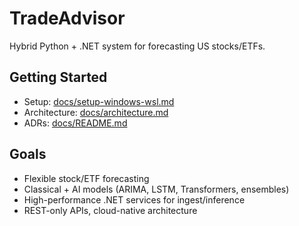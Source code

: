 # TradeAdvisor
Hybrid Python + .NET system for forecasting US stocks/ETFs.

## Getting Started
- Setup: [docs/setup-windows-wsl.md](./docs/setup-windows-wsl.md)
- Architecture: [docs/architecture.md](./docs/architecture.md)
- ADRs: [docs/README.md](./docs/README.md)

## Goals
- Flexible stock/ETF forecasting
- Classical + AI models (ARIMA, LSTM, Transformers, ensembles)
- High-performance .NET services for ingest/inference
- REST-only APIs, cloud-native architecture
